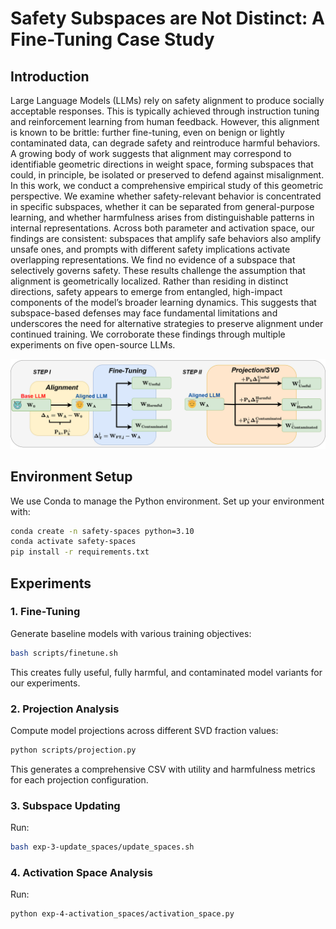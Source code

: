 # Safety Subspaces are Not Distinct: A Fine-Tuning Case Study

## Introduction

Large Language Models (LLMs) rely on safety alignment to produce socially acceptable responses. This is typically achieved through instruction tuning and reinforcement learning from human feedback. However, this alignment is known to be brittle: further fine-tuning, even on benign or lightly contaminated data, can degrade safety and reintroduce harmful behaviors. A growing body of work suggests that alignment may correspond to identifiable geometric directions in weight space, forming subspaces that could, in principle, be isolated or preserved to defend against misalignment.
In this work, we conduct a comprehensive empirical study of this geometric perspective. We examine whether safety-relevant behavior is concentrated in specific subspaces, whether it can be separated from general-purpose learning, and whether harmfulness arises from distinguishable patterns in internal representations. Across both parameter and activation space, our findings are consistent: subspaces that amplify safe behaviors also amplify unsafe ones, and prompts with different safety implications activate overlapping representations. We find no evidence of a subspace that selectively governs safety.
These results challenge the assumption that alignment is geometrically localized. Rather than residing in distinct directions, safety appears to emerge from entangled, high-impact components of the model’s broader learning dynamics. This suggests that subspace-based defenses may face fundamental limitations and underscores the need for alternative strategies to preserve alignment under continued training. We corroborate these findings through multiple experiments on five open-source LLMs.

![intro-fig](assets/intro-fig.png)

## Environment Setup

We use Conda to manage the Python environment. Set up your environment with:

```bash
conda create -n safety-spaces python=3.10
conda activate safety-spaces
pip install -r requirements.txt
```

## Experiments

### 1. Fine-Tuning

Generate baseline models with various training objectives:

```bash
bash scripts/finetune.sh
```

This creates fully useful, fully harmful, and contaminated model variants for our experiments.

### 2. Projection Analysis

Compute model projections across different SVD fraction values:

```bash
python scripts/projection.py
```

This generates a comprehensive CSV with utility and harmfulness metrics for each projection configuration.

### 3. Subspace Updating

Run:

```bash
bash exp-3-update_spaces/update_spaces.sh
```

### 4. Activation Space Analysis

Run:

```bash
python exp-4-activation_spaces/activation_space.py
```